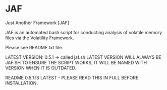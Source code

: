 # JAF
Just Another Framework [JAF]

JAF is an automated bash script for conducting analysis of volatile memory files via the Volatility Framework.

Please see README.txt file.

LATEST VERSION: 0.5.1 -> called jaf.sh
LATEST VERSION WILL ALWAYS BE JAF.SH TO ENSURE THE SCRIPT WORKS, IT WILL BE NAMED WITH VERSION WHEN IT IS OUTDATED.

README 0.5.1 IS LATEST - PLEASE READ THIS IN FULL BEFORE INSTALLATION.
